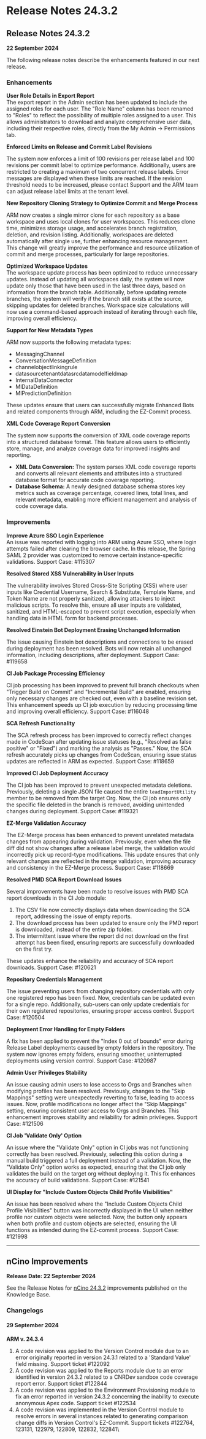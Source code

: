 # Release Notes 24.3.2

## Release Notes 24.3.2

**22 September 2024**

The following release notes describe the enhancements featured in our next release.&#x20;

### Enhancements <a href="#enhancements" id="enhancements"></a>

**User Role Details in Export Report**\
The export report in the Admin section has been updated to include the assigned roles for each user. The "Role Name" column has been renamed to "Roles" to reflect the possibility of multiple roles assigned to a user. This allows administrators to download and analyze comprehensive user data, including their respective roles, directly from the My Admin → Permissions tab.

**Enforced Limits on Release and Commit Label Revisions**

The system now enforces a limit of 100 revisions per release label and 100 revisions per commit label to optimize performance. Additionally, users are restricted to creating a maximum of two concurrent release labels. Error messages are displayed when these limits are reached. If the revision threshold needs to be increased, please contact Support and the ARM team can adjust release label limits at the tenant level.

**New Repository Cloning Strategy to Optimize Commit and Merge Process**

ARM now creates a single mirror clone for each repository as a base workspace and uses local clones for user workspaces. This reduces clone time, minimizes storage usage, and accelerates branch registration, deletion, and revision listing. Additionally, workspaces are deleted automatically after single use, further enhancing resource management. This change will greatly improve the performance and resource utilization of commit and merge processes, particularly for large repositories.

**Optimized Workspace Updates**\
The workspace update process has been optimized to reduce unnecessary updates. Instead of updating all workspaces daily, the system will now update only those that have been used in the last three days, based on information from the branch table. Additionally, before updating remote branches, the system will verify if the branch still exists at the source, skipping updates for deleted branches. Workspace size calculations will now use a command-based approach instead of iterating through each file, improving overall efficiency.

**Support for New Metadata Types**

ARM now supports the following metadata types:

* MessagingChannel
* ConversationMessageDefinition
* channelobjectlinkingrule
* datasourcetenantdatasrcdatamodelfieldmap
* InternalDataConnector
* MlDataDefinition
* MlPredictionDefinition

These updates ensure that users can successfully migrate Enhanced Bots and related components through ARM, including the EZ-Commit process.

**XML Code Coverage Report Conversion**

The system now supports the conversion of XML code coverage reports into a structured database format. This feature allows users to efficiently store, manage, and analyze coverage data for improved insights and reporting.

* **XML Data Conversion:** The system parses XML code coverage reports and converts all relevant elements and attributes into a structured database format for accurate code coverage reporting.
* **Database Schema:** A newly designed database schema stores key metrics such as coverage percentage, covered lines, total lines, and relevant metadata, enabling more efficient management and analysis of code coverage data.

### Improvements <a href="#improvements" id="improvements"></a>

**Improve Azure SSO Login Experience**\
An issue was reported with logging into ARM using Azure SSO, where login attempts failed after clearing the browser cache. In this release, the Spring SAML 2 provider was customized to remove certain instance-specific validations. Support Case: #115307

**Resolved Stored XSS Vulnerability in User Inputs**

The vulnerability involves Stored Cross-Site Scripting (XSS) where user inputs like Credential Username, Search & Substitute, Template Name, and Token Name are not properly sanitized, allowing attackers to inject malicious scripts. To resolve this, ensure all user inputs are validated, sanitized, and HTML-escaped to prevent script execution, especially when handling data in HTML form for backend processes.

**Resolved Einstein Bot Deployment Erasing Unchanged Information**

The issue causing Einstein bot descriptions and connections to be erased during deployment has been resolved. Bots will now retain all unchanged information, including descriptions, after deployment. Support Case: #119658

**CI Job Package Processing Efficiency**

CI job processing has been improved to prevent full branch checkouts when "Trigger Build on Commit" and "Incremental Build" are enabled, ensuring only necessary changes are checked out, even with a baseline revision set. This enhancement speeds up CI job execution by reducing processing time and improving overall efficiency. Support Case: #116048

**SCA Refresh Functionality**

The SCA refresh process has been improved to correctly reflect changes made in CodeScan after updating issue statuses (e.g., "Resolved as false positive" or "Fixed") and marking the analysis as "Passes." Now, the SCA refresh accurately picks up changes from CodeScan, ensuring issue status updates are reflected in ARM as expected. Support Case: #118659

**Improved CI Job Deployment Accuracy**

The CI job has been improved to prevent unexpected metadata deletions. Previously, deleting a single JSON file caused the entire `leadImportUtility` member to be removed from the target Org. Now, the CI job ensures only the specific file deleted in the branch is removed, avoiding unintended changes during deployment. Support Case: #119321

**EZ-Merge Validation Accuracy**

The EZ-Merge process has been enhanced to prevent unrelated metadata changes from appearing during validation. Previously, even when the file diff did not show changes after a release label merge, the validation would incorrectly pick up record-type modifications. This update ensures that only relevant changes are reflected in the merge validation, improving accuracy and consistency in the EZ-Merge process. Support Case: #118669

**Resolved PMD SCA Report Download Issues**

Several improvements have been made to resolve issues with PMD SCA report downloads in the CI Job module:

1. The CSV file now correctly displays data when downloading the SCA report, addressing the issue of empty reports.
2. The download process has been updated to ensure only the PMD report is downloaded, instead of the entire zip folder.
3. The intermittent issue where the report did not download on the first attempt has been fixed, ensuring reports are successfully downloaded on the first try.

These updates enhance the reliability and accuracy of SCA report downloads. Support Case: #120621

**Repository Credentials Management**

The issue preventing users from changing repository credentials with only one registered repo has been fixed. Now, credentials can be updated even for a single repo. Additionally, sub-users can only update credentials for their own registered repositories, ensuring proper access control. Support Case: #120504

**Deployment Error Handling for Empty Folders**

A fix has been applied to prevent the "Index 0 out of bounds" error during Release Label deployments caused by empty folders in the repository. The system now ignores empty folders, ensuring smoother, uninterrupted deployments using version control. Support Case: #120987

**Admin User Privileges Stability**

An issue causing admin users to lose access to Orgs and Branches when modifying profiles has been resolved. Previously, changes to the "Skip Mappings" setting were unexpectedly reverting to false, leading to access issues. Now, profile modifications no longer affect the "Skip Mappings" setting, ensuring consistent user access to Orgs and Branches. This enhancement improves stability and reliability for admin privileges. Support Case: #121506

**CI Job 'Validate Only' Option**

An issue where the "Validate Only" option in CI jobs was not functioning correctly has been resolved. Previously, selecting this option during a manual build triggered a full deployment instead of a validation. Now, the "Validate Only" option works as expected, ensuring that the CI job only validates the build on the target org without deploying it. This fix enhances the accuracy of build validations. Support Case: #121541

**UI Display for "Include Custom Objects Child Profile Visibilities"**

An issue has been resolved where the "Include Custom Objects Child Profile Visibilities" button was incorrectly displayed in the UI when neither profile nor custom objects were selected. Now, the button only appears when both profile and custom objects are selected, ensuring the UI functions as intended during the EZ-commit process. Support Case: #121998



***

## nCino Improvements

**Release Date: 22 September 2024**

See the Release Notes for [nCino 24.3.2](https://knowledgebase.autorabit.com/overview/release-notes/ncino-release-notes/release-notes-24.3#ncino-release-notes-24.3.2) improvements published on the Knowledge Base.

&#x20;

### Changelogs

#### 29 September 2024

**ARM v. 24.3.4**

1. A code revision was applied to the Version Control module due to an error originally reported in version 24.3.1 related to a 'Standard Value' field missing. Support ticket #122092
2. A code revision was applied to the Reports module due to an error identified in version 24.3.2 related to a CNRDev sandbox code coverage report error. Support ticket #122844
3. A code revision was applied to the Environment Provisioning module to fix an error reported in version 24.3.2 concerning the inability to execute anonymous Apex code. Support ticket #122534
4. A code revision was implemented in the Version Control module to resolve errors in several instances related to generating comparison change diffs in Version Control's EZ-Commit. Support tickets #122764, 123131, 122979, 122809, 122832, 122841\
